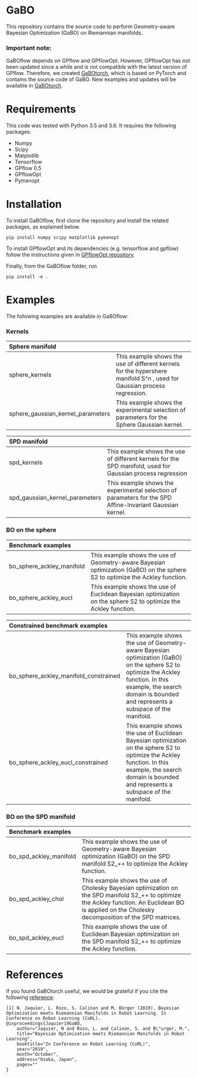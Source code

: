 # GaBO

This repository contains the source code to perform Geometry-aware Bayesian Optimization (GaBO) on Riemannian manifolds.

### Important note: 
GaBOflow depends on GPflow and GPflowOpt. However, GPflowOpt has not been updated since a while and is not compatible with the latest version of GPflow.
Therefore, we created [GaBOtorch](https://github.com/NoemieJaquier/GaBOtorch), which is based on PyTorch and contains the source code of GaBO. 
New examples and updates will be available in [GaBOtorch](https://github.com/NoemieJaquier/GaBOtorch).

# Requirements
This code was tested with Python 3.5 and 3.6. It requires the following packages:
- Numpy
- Scipy
- Matplotlib
- Tensorflow
- GPflow 0.5
- GPflowOpt
- Pymanopt


# Installation 
To install GaBOflow, first clone the repository and install the related packages, as explained below.
```
pip install numpy scipy matplotlib pymanopt
```

To install GPflowOpt and its dependencies (e.g. tensorflow and gpflow) follow the instructions given in [GPflowOpt repository](https://github.com/GPflow/GPflowOpt).

Finally, from the GaBOflow folder, run
```
pip install -e .
```

# Examples
The following examples are available in GaBOflow:
### Kernels
| Sphere manifold      |           | 
|:------------- |:-------------| 
| sphere_kernels      | This example shows the use of different kernels for the hypershere manifold S^n , used for Gaussian process regression. | 
| sphere_gaussian_kernel_parameters      | This example shows the experimental selection of parameters for the Sphere Gaussian kernel.      |

| SPD manifold       |           | 
|:------------- |:-------------| 
| spd_kernels      | This example shows the use of different kernels for the SPD manifold, used for Gaussian process regression | 
| spd_gaussian_kernel_parameters      | This example shows the experimental selection of parameters for the SPD Affine-Invariant Gaussian kernel.  |


### BO on the sphere
| Benchmark examples      |           | 
|:------------- |:-------------| 
| bo_sphere_ackley_manifold      | This example shows the use of Geometry-aware Bayesian optimization (GaBO) on the sphere S2 to optimize the Ackley function. | 
| bo_sphere_ackley_eucl      | This example shows the use of Euclidean Bayesian optimization on the sphere S2 to optimize the Ackley function.  |

| Constrained benchmark examples      |           | 
|:------------- |:-------------| 
| bo_sphere_ackley_manifold_constrained      | This example shows the use of Geometry-aware Bayesian optimization (GaBO) on the sphere S2 to optimize the Ackley function. In this example, the search domain is bounded and represents a subspace of the manifold. | 
| bo_sphere_ackley_eucl_constrained      | This example shows the use of Euclidean Bayesian optimization on the sphere S2 to optimize the Ackley function.  In this example, the search domain is bounded and represents a subspace of the manifold. |


### BO on the SPD manifold
| Benchmark examples      |           | 
|:------------- |:-------------| 
| bo_spd_ackley_manifold      | This example shows the use of Geometry-aware Bayesian optimization (GaBO) on the SPD manifold S2_++ to optimize the Ackley function. | 
| bo_spd_ackley_chol      | This example shows the use of Cholesky Bayesian optimization on the SPD manifold S2_++ to optimize the Ackley function. An Euclidean BO is applied on the Cholesky decomposition of the SPD matrices.  | 
| bo_spd_ackley_eucl      | This example shows the use of Euclidean Bayesian optimization on the SPD manifold S2_++ to optimize the Ackley function. |

# References
If you found GaBOtorch useful, we would be grateful if you cite the following [reference](http://njaquier.ch/files/CoRL19_Jaquier_GaBO.pdf):
```
[1] N. Jaquier, L. Rozo, S. Calinon and M. Bürger (2019). Bayesian Optimization meets Riemannian Manifolds in Robot Learning. In Conference on Robot Learning (CoRL).
@inproceedings{Jaquier19GaBO,
	author="Jaquier, N and Rozo, L. and Calinon, S. and B\"urger, M.", 
	title="Bayesian Optimization meets Riemannian Manifolds in Robot Learning",
	booktitle="In Conference on Robot Learning (CoRL)",
	year="2019",
	month="October",
	address="Osaka, Japan",
	pages=""
}
```
```
